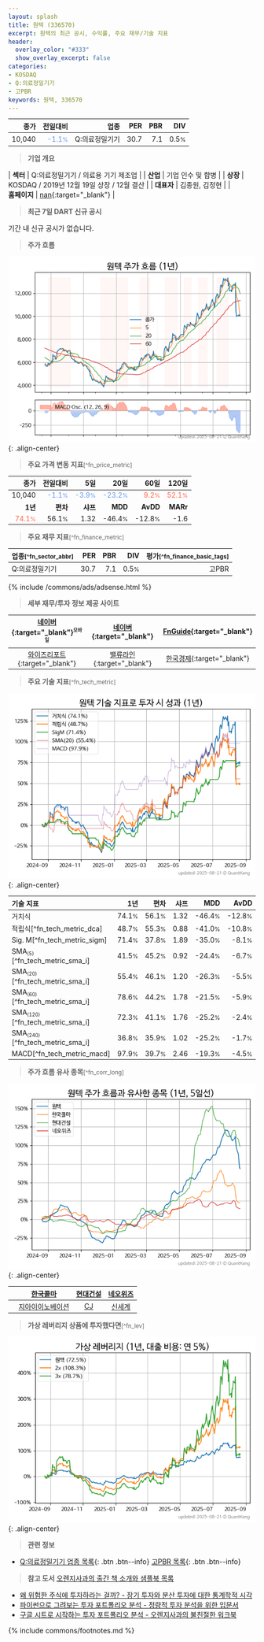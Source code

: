```yaml
---
layout: splash
title: 원텍 (336570)
excerpt: 원텍의 최근 공시, 수익률, 주요 재무/기술 지표
header:
  overlay_color: "#333"
  show_overlay_excerpt: false
categories:
- KOSDAQ
- Q:의료정밀기기
- 고PBR
keywords: 원텍, 336570
---
```


| **종가** | **전일대비** | **업종** | **PER** | **PBR** | **DIV** |
| -------: | -----------: | -------: | ------: | ------: | ------: |
| 10,040 | <span style="color: cornflowerblue">-1.1<small>%</small></span> | Q:의료정밀기기 | 30.7 | 7.1 | 0.5<small>%</small> |

<!-- more -->


> **기업 개요**<a id="company"></a>

| <span style="white-space:nowrap;">**섹터**</span> | Q:의료정밀기기 / 의료용 기기 제조업 |
| <span style="white-space:nowrap;">**산업**</span> | 기업 인수 및 합병 |
| <span style="white-space:nowrap;">**상장**</span> | KOSDAQ / 2019년 12월 19일 상장 / 12월 결산 |
| <span style="white-space:nowrap;">**대표자**</span> | 김종원, 김정현 |
| <span style="white-space:nowrap;">**홈페이지**</span> | [nan](nan){:target="_blank"} |


> **최근 7일 DART 신규 공시**<a id="dart"></a>

기간 내 신규 공시가 없습니다.


> **주가 흐름**<a id="price"></a>

![336570](/stock/images/336570.png){: .align-center}


> **주요 가격 변동 지표**<small>[^fn_price_metric]</small>

| **종가** | **전일대비** | **5일** | **20일** | **60일** | **120일** |
| -------: | -----------: | ------: | -------: | -------: | --------: |
| 10,040 | <span style="color: cornflowerblue">-1.1<small>%</small></span> | <span style="color: cornflowerblue">-3.9<small>%</small></span> | <span style="color: cornflowerblue">-23.2<small>%</small></span> | <span style="color: tomato">9.2<small>%</small></span> | <span style="color: tomato">52.1<small>%</small></span> |
| **1년** | **편차** | **샤프** | **MDD** | **AvDD** | **MARr** |
| <span style="color: tomato">74.1<small>%</small></span> | 56.1<small>%</small> | 1.32 | -46.4<small>%</small> | -12.8<small>%</small> | -1.6 |


> **주요 재무 지표**<small>[^fn_finance_metric]</small>

| **업종**<small>[^fn_sector_abbr]</small> | **PER** | **PBR** | **DIV** | **평가**<small>[^fn_finance_basic_tags]</small> |
| :--------------------------------------- | ------: | ------: | ------: | ----------------------------------------------: |
| Q:의료정밀기기 | 30.7 | 7.1 | 0.5<small>%</small> | 고PBR |



{% include /commons/ads/adsense.html %}

> **세부 재무/투자 정보 제공 사이트**

| [네이버](https://m.stock.naver.com/domestic/stock/336570/finance/summary){:target="_blank"}<sup><small>모바일</small></sup> | [네이버](https://finance.naver.com/item/coinfo.naver?code=336570){:target="_blank"} | [FnGuide](https://comp.fnguide.com/SVO2/ASP/SVD_Invest.asp?gicode=A336570&MenuYn=Y){:target="_blank"} |
| :---: | :---: | :---: |
| [와이즈리포트](https://comp.wisereport.co.kr/company/c1040001.aspx?cmp_cd=336570){:target="_blank"} | [밸류라인](https://www.valueline.co.kr/finance/summary/336570){:target="_blank"} | [한국경제](https://markets.hankyung.com/stock/336570/financial-summary){:target="_blank"} |


> **주요 기술 지표**<small>[^fn_tech_metric]</small>


![336570](/stock/images/336570_tech.png){: .align-center}

| **기술 지표** | **1년** | **편차** | **샤프** | **MDD** | **AvDD** |
| :------------ | ------: | -----------: | -------: | ------: | -------: |
| 거치식 | 74.1<small>%</small> | 56.1<small>%</small> | 1.32 | -46.4<small>%</small> | -12.8<small>%</small> |
| 적립식[^fn_tech_metric_dca] | 48.7<small>%</small> | 55.3<small>%</small> | 0.88 | -41.0<small>%</small> | -10.8<small>%</small> |
| Sig. M[^fn_tech_metric_sigm] | 71.4<small>%</small> | 37.8<small>%</small> | 1.89 | -35.0<small>%</small> | -8.1<small>%</small> |
| SMA<small><sub>(5)</sub></small>[^fn_tech_metric_sma_i] | 41.5<small>%</small> | 45.2<small>%</small> | 0.92 | -24.4<small>%</small> | -6.7<small>%</small> |
| SMA<small><sub>(20)</sub></small>[^fn_tech_metric_sma_i] | 55.4<small>%</small> | 46.1<small>%</small> | 1.20 | -26.3<small>%</small> | -5.5<small>%</small> |
| SMA<small><sub>(60)</sub></small>[^fn_tech_metric_sma_i] | 78.6<small>%</small> | 44.2<small>%</small> | 1.78 | -21.5<small>%</small> | -5.9<small>%</small> |
| SMA<small><sub>(120)</sub></small>[^fn_tech_metric_sma_i] | 72.3<small>%</small> | 41.1<small>%</small> | 1.76 | -25.2<small>%</small> | -2.4<small>%</small> |
| SMA<small><sub>(240)</sub></small>[^fn_tech_metric_sma_i] | 36.8<small>%</small> | 35.9<small>%</small> | 1.02 | -25.2<small>%</small> | -1.7<small>%</small> |
| MACD[^fn_tech_metric_macd] | 97.9<small>%</small> | 39.7<small>%</small> | 2.46 | -19.3<small>%</small> | -4.5<small>%</small> |


> **주가 흐름 유사 종목**<a id="corr"></a><small>[^fn_corr_long]</small>

![336570](/stock/images/336570_corr.png){: .align-center}

|       | [한국콜마](/161890/) | [현대건설](/000720/) | [네오위즈](/095660/) |
| :---: | :------------------------------------: | :------------------------------------: | :------------------------------------: |
|       | [지아이이노베이션](/358570/) | [CJ](/001040/) | [신세계](/004170/) |


> **가상 레버리지 상품에 투자했다면**<a id="2x"></a><small>[^fn_lev]</small>

![336570](/stock/images/336570_2x.png){: .align-center}


> **관련 정보**

- [Q:의료정밀기기 업종 목록](/stats/sector/kosdaq_업종_의료정밀기기_종목/){: .btn .btn--info} [고PBR 목록](/fn/fn_high_pbr/){: .btn .btn--info}

> **참고 도서** [오렌지사과의 출간 책 소개와 샘플북 목록](https://kongdori.tistory.com/691)

- [왜 위험한 주식에 투자하라는 걸까? - 장기 투자와 분산 투자에 대한 통계학적 시각](https://kongdori.tistory.com/421)
- [파이썬으로 그려보는 투자 포트폴리오 분석  - 정량적 투자 분석을 위한 입문서](https://kongdori.tistory.com/643)
- [구글 시트로 시작하는 투자 포트폴리오 분석 - 오렌지사과의 불친절한 워크북](https://kongdori.tistory.com/449)


{% include commons/footnotes.md %}
